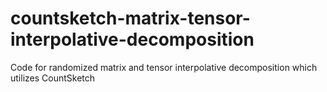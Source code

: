 # countsketch-matrix-tensor-interpolative-decomposition
Code for randomized matrix and tensor interpolative decomposition which utilizes CountSketch

